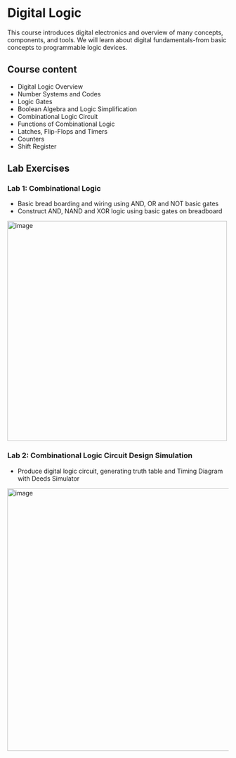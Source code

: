 # Digital Logic
This course introduces digital electronics and overview of many concepts, components, and tools. We will learn about digital fundamentals-from basic concepts to programmable logic devices.

## Course content
- Digital Logic Overview
- Number Systems and Codes
- Logic Gates
- Boolean Algebra and Logic Simplification
- Combinational Logic Circuit
- Functions of Combinational Logic
- Latches, Flip-Flops and Timers
- Counters
- Shift Register

## Lab Exercises
### Lab 1: Combinational Logic
- Basic bread boarding and wiring using AND, OR and NOT basic gates
- Construct AND, NAND and XOR logic using basic gates on breadboard
<img width="500" alt="image" src="https://github.com/Yuylam/semester-1/assets/147635499/6d5303c7-b4bc-4219-949d-1a2b0426051b">

### Lab 2: Combinational Logic Circuit Design Simulation
- Produce digital logic circuit, generating truth table and Timing Diagram with Deeds Simulator
<img width="597" alt="image" src="https://github.com/Yuylam/semester-1/assets/147635499/9ab5d0be-1759-45ce-85b7-d7eaec1481a4">
